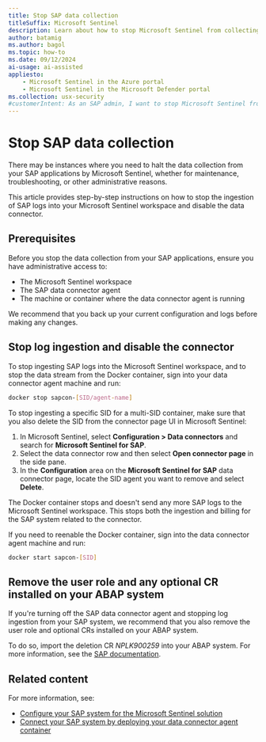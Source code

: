 ```yaml
---
title: Stop SAP data collection
titleSuffix: Microsoft Sentinel
description: Learn about how to stop Microsoft Sentinel from collecting data from your SAP applications.
author: batamig
ms.author: bagol
ms.topic: how-to
ms.date: 09/12/2024
ai-usage: ai-assisted
appliesto:
    - Microsoft Sentinel in the Azure portal
    - Microsoft Sentinel in the Microsoft Defender portal
ms.collection: usx-security
#customerIntent: As an SAP admin, I want to stop Microsoft Sentinel from collecting data from our SAP applications.
---
```


# Stop SAP data collection

There may be instances where you need to halt the data collection from your SAP applications by Microsoft Sentinel, whether for maintenance, troubleshooting, or other administrative reasons.

This article provides step-by-step instructions on how to stop the ingestion of SAP logs into your Microsoft Sentinel workspace and disable the data connector. 

## Prerequisites

Before you stop the data collection from your SAP applications, ensure you have administrative access to:

- The Microsoft Sentinel workspace
- The SAP data connector agent
- The machine or container where the data connector agent is running

We recommend that you back up your current configuration and logs before making any changes.


## Stop log ingestion and disable the connector

To stop ingesting SAP logs into the Microsoft Sentinel workspace, and to stop the data stream from the Docker container, sign into your data connector agent machine and run:

```bash
docker stop sapcon-[SID/agent-name]
```

To stop ingesting a specific SID for a multi-SID container, make sure that you also delete the SID from the connector page UI in Microsoft Sentinel:

1. In Microsoft Sentinel, select **Configuration > Data connectors** and search for **Microsoft Sentinel for SAP**.
1. Select the data connector row and then select **Open connector page** in the side pane.
1. In the **Configuration** area on the **Microsoft Sentinel for SAP** data connector page, locate the SID agent you want to remove and select **Delete**. <!--need validation for this-->

The Docker container stops and doesn't send any more SAP logs to the Microsoft Sentinel workspace. This stops both the ingestion and billing for the SAP system related to the connector.

If you need to reenable the Docker container, sign into the data connector agent machine and run:

```bash
docker start sapcon-[SID]
```

## Remove the user role and any optional CR installed on your ABAP system

If you're turning off the SAP data connector agent and stopping log ingestion from your SAP system, we recommend that you also remove the user role and optional CRs installed on your ABAP system.

To do so, import the deletion CR *NPLK900259* into your ABAP system. For more information, see the [SAP documentation](https://help.sap.com/docs/ABAP_PLATFORM_NEW/4a368c163b08418890a406d413933ba7/e15d9acae75c11d2b451006094b9ea64.html?locale=en-US&version=LATEST).

## Related content

For more information, see:

- [Configure your SAP system for the Microsoft Sentinel solution](preparing-sap.md)
- [Connect your SAP system by deploying your data connector agent container](deploy-data-connector-agent-container.md)
